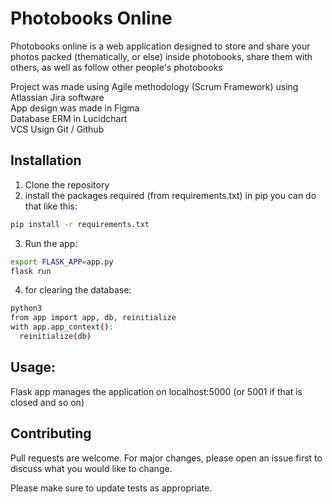 # Photobooks Online
Photobooks online is a web application designed to store and share your photos packed (thematically, or else) inside photobooks, share them with others, as well as follow other people's photobooks

Project was made using Agile methodology (Scrum Framework) using Atlassian Jira software <br>
App design was made in Figma <br>
Database ERM in Lucidchart <br> 
VCS Usign Git / Github <br>

## Installation
1. Clone the repository
2. install the packages required (from requirements.txt)
  in pip you can do that like this:
  ```bash
  pip install -r requirements.txt
  ```
3. Run the app:
```bash
export FLASK_APP=app.py
flask run
```
4. for clearing the database:
```bash
python3
from app import app, db, reinitialize
with app.app_context():
  reinitialize(db)

```
## Usage:
Flask app manages the application on localhost:5000 (or 5001 if that is closed and so on)

## Contributing
Pull requests are welcome. For major changes, please open an issue first to discuss what you would like to change.

Please make sure to update tests as appropriate.
